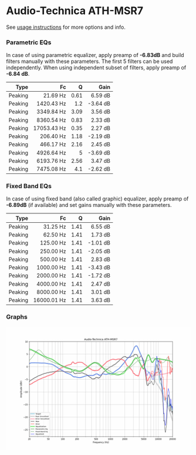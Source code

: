 # Audio-Technica ATH-MSR7
See [usage instructions](https://github.com/jaakkopasanen/AutoEq#usage) for more options and info.

### Parametric EQs
In case of using parametric equalizer, apply preamp of **-6.83dB** and build filters manually
with these parameters. The first 5 filters can be used independently.
When using independent subset of filters, apply preamp of **-6.84 dB**.

| Type    | Fc          |    Q | Gain     |
|--------:|------------:|-----:|---------:|
| Peaking | 21.69 Hz    | 0.61 | 6.59 dB  |
| Peaking | 1420.43 Hz  | 1.2  | -3.64 dB |
| Peaking | 3349.84 Hz  | 3.09 | 3.56 dB  |
| Peaking | 8360.54 Hz  | 0.83 | 2.33 dB  |
| Peaking | 17053.43 Hz | 0.35 | 2.27 dB  |
| Peaking | 206.40 Hz   | 1.18 | -2.19 dB |
| Peaking | 466.17 Hz   | 2.16 | 2.45 dB  |
| Peaking | 4926.64 Hz  | 5    | -3.69 dB |
| Peaking | 6193.76 Hz  | 2.56 | 3.47 dB  |
| Peaking | 7475.08 Hz  | 4.1  | -2.62 dB |

### Fixed Band EQs
In case of using fixed band (also called graphic) equalizer, apply preamp of **-6.89dB**
(if available) and set gains manually with these parameters.

| Type    | Fc          |    Q | Gain     |
|--------:|------------:|-----:|---------:|
| Peaking | 31.25 Hz    | 1.41 | 6.55 dB  |
| Peaking | 62.50 Hz    | 1.41 | 1.73 dB  |
| Peaking | 125.00 Hz   | 1.41 | -1.01 dB |
| Peaking | 250.00 Hz   | 1.41 | -2.05 dB |
| Peaking | 500.00 Hz   | 1.41 | 2.83 dB  |
| Peaking | 1000.00 Hz  | 1.41 | -3.43 dB |
| Peaking | 2000.00 Hz  | 1.41 | -1.72 dB |
| Peaking | 4000.00 Hz  | 1.41 | 2.47 dB  |
| Peaking | 8000.00 Hz  | 1.41 | 3.01 dB  |
| Peaking | 16000.01 Hz | 1.41 | 3.63 dB  |

### Graphs
![](./Audio-Technica%20ATH-MSR7.png)